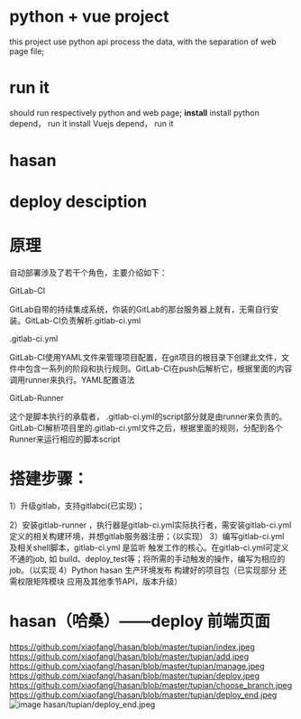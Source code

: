 # python + vue project

this project use python api process the data, with the separation of web page file;


# run it
should run respectively python and web page; 
**install**
install python depend， run it
install Vuejs depend， run it
# hasan
# deploy desciption
# 原理
自动部署涉及了若干个角色，主要介绍如下：

GitLab-CI

GitLab自带的持续集成系统，你装的GitLab的那台服务器上就有，无需自行安装。GitLab-CI负责解析.gitlab-ci.yml

.gitlab-ci.yml

GitLab-CI使用YAML文件来管理项目配置，在git项目的根目录下创建此文件，文件中包含一系列的阶段和执行规则。GitLab-CI在push后解析它，根据里面的内容调用runner来执行。YAML配置语法

GitLab-Runner

这个是脚本执行的承载者， .gitlab-ci.yml的script部分就是由runner来负责的。GitLab-CI解析项目里的.gitlab-ci.yml文件之后，根据里面的规则，分配到各个Runner来运行相应的脚本script

# 搭建步骤：

1）升级gitlab，支持gitlabci(已实现)；

2）安装gitlab-runner ，执行器是gitlab-ci.yml实际执行者，需安装gitlab-ci.yml定义的相关构建环境，并想gitlab服务器注册；（以实现）
3）编写gitlab-ci.yml 及相关shell脚本，gitlab-ci.yml 是监听 触发工作的核心。在gitlab-ci.yml可定义 不通的job, 如 build、deploy_test等；将所需的手动触发的操作，编写为相应的job。（以实现
4）Python hasan 生产环境发布 构建好的项目包（已实现部分 还需权限矩阵模块 应用及其他季节API，版本升级）
# hasan（哈桑）——deploy 前端页面


https://github.com/xiaofangl/hasan/blob/master/tupian/index.jpeg
https://github.com/xiaofangl/hasan/blob/master/tupian/add.jpeg
https://github.com/xiaofangl/hasan/blob/master/tupian/manage.jpeg
https://github.com/xiaofangl/hasan/blob/master/tupian/deploy.jpeg
https://github.com/xiaofangl/hasan/blob/master/tupian/choose_branch.jpeg
https://github.com/xiaofangl/hasan/blob/master/tupian/deploy_end.jpeg
 ![image](https://github.com/xiaofangl/hasan/blob/master/tupian/deploy_end.jpeg?raw=true)
hasan/tupian/deploy_end.jpeg
